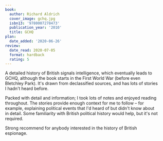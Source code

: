 ```yaml
---
book:
  author: Richard Aldrich
  cover_image: gchq.jpg
  isbn13: '9780007278473'
  publication_year: '2010'
  title: GCHQ
plan:
  date_added: '2020-06-26'
review:
  date_read: 2020-07-05
  format: hardback
  rating: 5
---
```


A detailed history of British signals intelligence, which eventually leads to GCHQ, although the book starts in the First World War (before even Bletchley Park).
It's drawn from declassified sources, and has lots of stories I hadn't heard before.

Packed with detail and information; I took lots of notes and enjoyed reading throughout.
The stories provide enough context for me to follow – for example, explaining political events that I'd heard of but didn't know about in detail.
Some familiarity with British political history would help, but it's not required.

Strong recommend for anybody interested in the history of British espionage.
